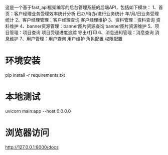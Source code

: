 这是一个基于fast_api框架编写的后台管理系统的后端API，包括如下模块：
1、首页：客户经理业务受理效率统计分析
         已办/待办/进行业务统计
         年/月/日业务受理统计
2、客户经理管理：客户经理查询
                 客户经理维护
3、资料管理：资料查询
             资料维护
4、banner资源管理：banner图片资源查询
                   banner图片资源维护
5、项目管理：项目查询
             项目受理进度追踪
             导出/打印
6、消息通知管理：消息查询
                 消息维护
7、用户管理：用户查询
             用户维护
             角色配置
             权限配置



# 环境安装
pip install -r requirements.txt



# 本地测试
uvicorn main:app --host 0.0.0.0


# 浏览器访问
http://127.0.0.1:8000/docs
